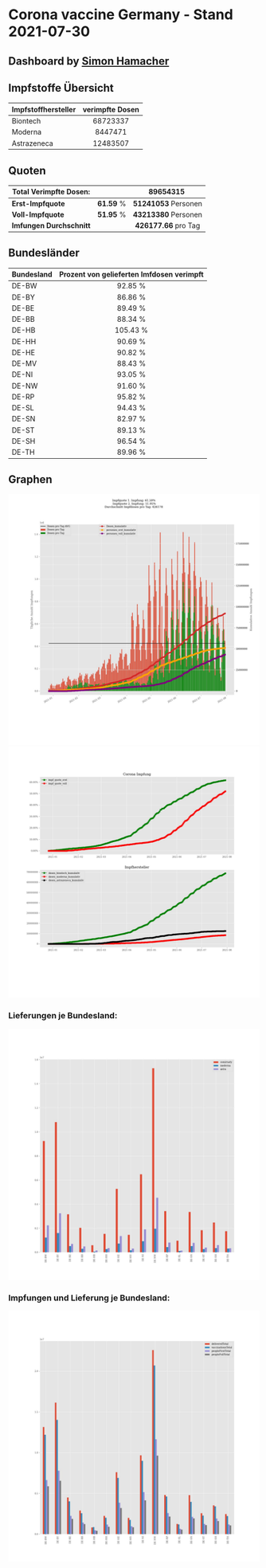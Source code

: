 # Corona vaccine Germany - Stand 2021-07-30
## Dashboard by [Simon Hamacher](https://www.shamacher.eu)
## Impfstoffe Übersicht
**Impfstoffhersteller** | **verimpfte Dosen**
-------- | :--------:
Biontech | 68723337
Moderna | 8447471
Astrazeneca | 12483507


## Quoten
**Total Verimpfte Dosen:** | |89654315&nbsp;
-------- | :--------:| :--------:
**Erst-Impfquote** | **61.59** %| **51241053** Personen
**Voll-Impfquote** | **51.95** %| **43213380** Personen
**Imfungen Durchschnitt** | |**426177.66** pro Tag 
## Bundesländer
**Bundesland** | **Prozent von gelieferten Imfdosen verimpft**
-------- | :--------:
DE-BW | 92.85 %
DE-BY | 86.86 %
DE-BE | 89.49 %
DE-BB | 88.34 %
DE-HB | 105.43 %
DE-HH | 90.69 %
DE-HE | 90.82 %
DE-MV | 88.43 %
DE-NI | 93.05 %
DE-NW | 91.60 %
DE-RP | 95.82 %
DE-SL | 94.43 %
DE-SN | 82.97 %
DE-ST | 89.13 %
DE-SH | 96.54 %
DE-TH | 89.96 %
## Graphen
<img src="Impfungen-Corona-01.jpg" alt="Impf Übersicht" title="Impf Übersicht" />
<img src="Impfungen-Corona-02.jpg" alt="Impfquote" title="Impf Übersicht" />

### Lieferungen je Bundesland:
<img src="Impfungen-Corona-04.jpg" alt="Impfungen in den Bundesländern" title="Impfungen in den Bundesländern" />

### Impfungen und Lieferung je Bundesland:
<img src="Impfungen-Corona-05.jpg" alt="Impfungen in den Bundesländern" title="Impfungen in den Bundesländern" />

